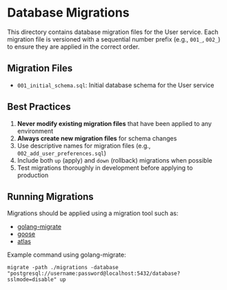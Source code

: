 # Database Migrations

This directory contains database migration files for the User service. Each migration file is versioned with a sequential number prefix (e.g., `001_`, `002_`) to ensure they are applied in the correct order.

## Migration Files

- `001_initial_schema.sql`: Initial database schema for the User service

## Best Practices

1. **Never modify existing migration files** that have been applied to any environment
2. **Always create new migration files** for schema changes
3. Use descriptive names for migration files (e.g., `002_add_user_preferences.sql`)
4. Include both `up` (apply) and `down` (rollback) migrations when possible
5. Test migrations thoroughly in development before applying to production

## Running Migrations

Migrations should be applied using a migration tool such as:
- [golang-migrate](https://github.com/golang-migrate/migrate)
- [goose](https://github.com/pressly/goose)
- [atlas](https://atlasgo.io/)

Example command using golang-migrate:
```
migrate -path ./migrations -database "postgresql://username:password@localhost:5432/database?sslmode=disable" up
```